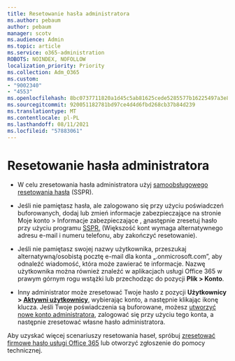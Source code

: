 ```yaml
---
title: Resetowanie hasła administratora
ms.author: pebaum
author: pebaum
manager: scotv
ms.audience: Admin
ms.topic: article
ms.service: o365-administration
ROBOTS: NOINDEX, NOFOLLOW
localization_priority: Priority
ms.collection: Adm_O365
ms.custom:
- "9002340"
- "4553"
ms.openlocfilehash: 8bc0737711820a1d45c5ab81625cede5285577b16225497a3e86e64b3cf24ed1
ms.sourcegitcommit: 920051182781bd97ce4d4d6fbd268cb37b84d239
ms.translationtype: MT
ms.contentlocale: pl-PL
ms.lasthandoff: 08/11/2021
ms.locfileid: "57883061"
---
```

# <a name="admin-password-reset"></a>Resetowanie hasła administratora

- W celu zresetowania hasła administratora użyj [samoobsługowego resetowania hasła](https://passwordreset.microsoftonline.com/) (SSPR).

- Jeśli nie pamiętasz hasła, ale zalogowano się przy użyciu poświadczeń buforowanych, dodaj lub zmień informacje zabezpieczające na stronie Moje konto > Informacje zabezpieczające , [a](https://mysignins.microsoft.com/security-info)następnie zresetuj hasło przy użyciu programu [SSPR.](https://passwordreset.microsoftonline.com/) (Większość kont wymaga alternatywnego adresu e-mail i numeru telefonu, aby zakończyć resetowanie).

- Jeśli nie pamiętasz swojej nazwy użytkownika, przeszukaj alternatywną/osobistą pocztę e-mail dla konta „.onmicrosoft.com”, aby odnaleźć wiadomość, która może zawierać te informacje.  Nazwę użytkownika można również znaleźć w aplikacjach usługi Office 365 w prawym górnym rogu wstążki lub przechodząc do pozycji **Plik > Konto**.

- Inny administrator może zresetować Twoje hasło z pozycji **Użytkownicy > [Aktywni użytkownicy](https://portal.office.com/adminportal/home#/users)**, wybierając konto, a następnie klikając ikonę klucza.  Jeśli Twoje poświadczenia są buforowane, możesz [utworzyć nowe konto administratora](https://portal.office.com/adminportal/home#/users), zalogować się przy użyciu tego konta, a następnie zresetować własne hasło administratora.

Aby uzyskać więcej scenariuszy resetowania haseł, spróbuj [zresetować firmowe hasło usługi Office 365](https://docs.microsoft.com/microsoft-365/admin/add-users/reset-passwords) lub otworzyć zgłoszenie do pomocy technicznej.
